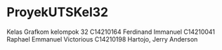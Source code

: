 # ProyekUTSKel32

Kelas Grafkom kelompok 32
C14210164 Ferdinand Immanuel
C14210041 Raphael Emmanuel Victorious
C14210198 Hartojo, Jerry Anderson
